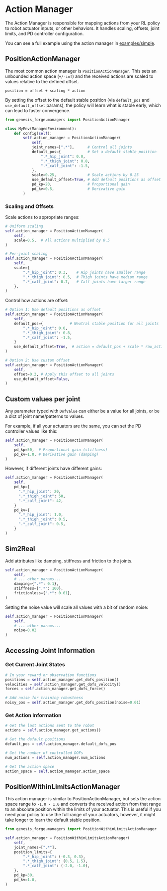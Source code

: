 # Action Manager

The Action Manager is responsible for mapping actions from your RL policy to robot actuator inputs, or other behaviors. It handles scaling, offsets, joint limits, and PD controller configuration.

You can see a full example using the action manager in [examples/simple](https://github.com/jgillick/genesis-forge/tree/main/examples/simple).

## PositionActionManager

The most common action manager is `PositionActionManager`. This sets an unbounded action space (`+/-inf`) and the received actions are scaled to values relative to the defined offset.

```{math}
position = offset + scaling * action
```

By setting the offset to the default stable position (via `default_pos` and `use_default_offset` params), the policy will learn what is stable early, which can lead to faster convergence.

```python
from genesis_forge.managers import PositionActionManager

class MyEnv(ManagedEnvironment):
    def config(self):
        self.action_manager = PositionActionManager(
            self,
            joint_names=[".*"],      # Control all joints
            default_pos={            # Set a default stable position
                ".*_hip_joint": 0.0,
                ".*_thigh_joint": 0.8,
                ".*_calf_joint": -1.5,
            },
            scale=0.25,              # Scale actions by 0.25
            use_default_offset=True, # Add default positions as offset
            pd_kp=20,                # Proportional gain
            pd_kv=0.5,               # Derivative gain
        )
```

### Scaling and Offsets

Scale actions to appropriate ranges:

```python
# Uniform scaling
self.action_manager = PositionActionManager(
    self,
    scale=0.5,  # All actions multiplied by 0.5
)

# Per-joint scaling
self.action_manager = PositionActionManager(
    self,
    scale={
        ".*_hip_joint": 0.3,    # Hip joints have smaller range
        ".*_thigh_joint": 0.5,  # Thigh joints have medium range
        ".*_calf_joint": 0.7,   # Calf joints have larger range
    },
)
```

Control how actions are offset:

```python
# Option 1: Use default positions as offset
self.action_manager = PositionActionManager(
    self,
    default_pos={            # Neutral stable position for all joints
        ".*_hip_joint": 0.0,
        ".*_thigh_joint": 0.8,
        ".*_calf_joint": -1.5,
    }
    use_default_offset=True,  # action = default_pos + scale * raw_action
)

# Option 2: Use custom offset
self.action_manager = PositionActionManager(
    self,
    offset=0.2, # Apply this offset to all joints
    use_default_offset=False,
)
```

## Custom values per joint

Any parameter typed with `DofValue` can either be a value for all joints, or be a dict of joint name/patterns to values.

For example, if all your actuators are the same, you can set the PD controller values like this:

```python
self.action_manager = PositionActionManager(
    self,
    pd_kp=50,  # Proportional gain (stiffness)
    pd_kv=1.0, # Derivative gain (damping)
)
```

However, if different joints have different gains:

```python
self.action_manager = PositionActionManager(
    self,
    pd_kp={
      ".*_hip_joint": 20,
      ".*_thigh_joint": 50,
      ".*_calf_joint": 42,
    }
    pd_kv={
      ".*_hip_joint": 1.0,
      ".*_thigh_joint": 0.5,
      ".*_calf_joint": 0.5,
    }
)
```

## Sim2Real

Add attributes like damping, stiffness and friction to the joints.

```python
self.action_manager = PositionActionManager(
    self,
    # ... other params...
    damping={".*": 0.1},
    stiffness={".*": 100},
    frictionloss={".*": 0.01},
)
```

Setting the noise value will scale all values with a bit of random noise:

```python
self.action_manager = PositionActionManager(
    self,
    # ... other params...
    noise=0.02
)
```

## Accessing Joint Information

### Get Current Joint States

```python
# In your reward or observation functions
positions = self.action_manager.get_dofs_position()
velocities = self.action_manager.get_dofs_velocity()
forces = self.action_manager.get_dofs_force()

# Add noise for training robustness
noisy_pos = self.action_manager.get_dofs_position(noise=0.01)
```

### Get Action Information

```python
# Get the last actions sent to the robot
actions = self.action_manager.get_actions()

# Get the default positions
default_pos = self.action_manager.default_dofs_pos

# Get the number of controlled DOFs
num_actions = self.action_manager.num_actions

# Get the action space
action_space = self.action_manager.action_space
```

## PositionWithinLimitsActionManager

This action manager is similar to PositionActionManager, but sets the action space range to `-1.0 - 1.0` and converts the received action from that range to an absolute position within the limits of your actuator. This is useful if you need your policy to use the full range of your actuators, however, it might take longer to learn the default stable position.

```python
from genesis_forge.managers import PositionWithinLimitsActionManager

self.action_manager = PositionWithinLimitsActionManager(
    self,
    joint_names=[".*"],
    position_limits={
        ".*_hip_joint": (-0.3, 0.3),
        ".*_thigh_joint": (0.5, 1.5),
        ".*_calf_joint": (-2.0, -1.0),
    },
    pd_kp=30,
    pd_kv=1.0,
)
```

